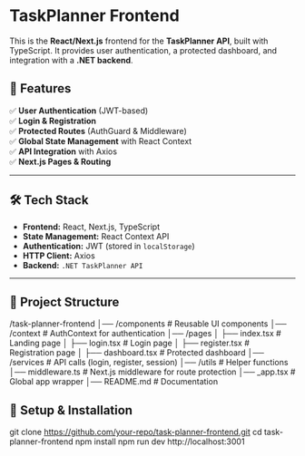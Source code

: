 # TaskPlanner Frontend

This is the **React/Next.js** frontend for the **TaskPlanner API**, built with TypeScript. It provides user authentication, a protected dashboard, and integration with a **.NET backend**.

## 🚀 Features

✅ **User Authentication** (JWT-based)  
✅ **Login & Registration**  
✅ **Protected Routes** (AuthGuard & Middleware)  
✅ **Global State Management** with React Context  
✅ **API Integration** with Axios  
✅ **Next.js Pages & Routing**  

---

## 🛠️ Tech Stack

- **Frontend:** React, Next.js, TypeScript  
- **State Management:** React Context API  
- **Authentication:** JWT (stored in `localStorage`)  
- **HTTP Client:** Axios  
- **Backend:** `.NET TaskPlanner API`  

---

## 📂 Project Structure
/task-planner-frontend 
│── /components # Reusable UI components 
│── /context # AuthContext for authentication 
│── /pages 
│ ├── index.tsx # Landing page 
│ ├── login.tsx # Login page 
│ ├── register.tsx # Registration page 
│ ├── dashboard.tsx # Protected dashboard 
│── /services # API calls (login, register, session) 
│── /utils # Helper functions 
│── middleware.ts # Next.js middleware for route protection 
│── _app.tsx # Global app wrapper 
│── README.md # Documentation

## 🔧 Setup & Installation
git clone https://github.com/your-repo/task-planner-frontend.git
cd task-planner-frontend
npm install
npm run dev
http://localhost:3001
